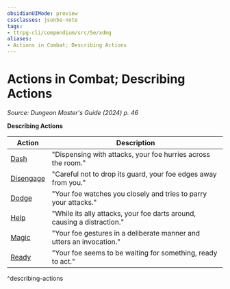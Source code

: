 ```yaml
---
obsidianUIMode: preview
cssclasses: json5e-note
tags:
- ttrpg-cli/compendium/src/5e/xdmg
aliases:
- Actions in Combat; Describing Actions
---
```

# Actions in Combat; Describing Actions
*Source: Dungeon Master's Guide (2024) p. 46* 

**Describing Actions**

| Action | Description |
|--------|-------------|
| [Dash](/3-Mechanics/CLI/actions.md#Dash) | "Dispensing with attacks, your foe hurries across the room." |
| [Disengage](/3-Mechanics/CLI/actions.md#Disengage) | "Careful not to drop its guard, your foe edges away from you." |
| [Dodge](/3-Mechanics/CLI/actions.md#Dodge) | "Your foe watches you closely and tries to parry your attacks." |
| [Help](/3-Mechanics/CLI/actions.md#Help) | "While its ally attacks, your foe darts around, causing a distraction." |
| [Magic](/3-Mechanics/CLI/actions.md#Magic) | "Your foe gestures in a deliberate manner and utters an invocation." |
| [Ready](/3-Mechanics/CLI/actions.md#Ready) | "Your foe seems to be waiting for something, ready to act." |
^describing-actions